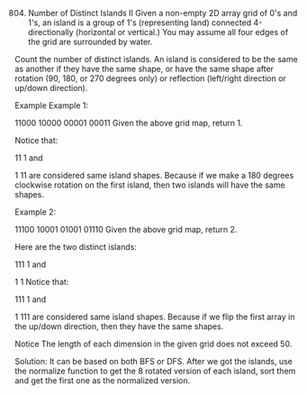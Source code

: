 804. Number of Distinct Islands II
Given a non-empty 2D array grid of 0's and 1's, an island is a group of 1's (representing land) connected 4-directionally (horizontal or vertical.) You may assume all four edges of the grid are surrounded by water.

Count the number of distinct islands. An island is considered to be the same as another if they have the same shape, or have the same shape after rotation (90, 180, or 270 degrees only) or reflection (left/right direction or up/down direction).

Example
Example 1:

11000
10000
00001
00011
Given the above grid map, return 1.

Notice that:

11
1
and

 1
11
are considered same island shapes. Because if we make a 180 degrees clockwise rotation on the first island, then two islands will have the same shapes.

Example 2:

11100
10001
01001
01110
Given the above grid map, return 2.

Here are the two distinct islands:

111
1
and

1
1
Notice that:

111
1
and

1
111
are considered same island shapes. Because if we flip the first array in the up/down direction, then they have the same shapes.

Notice
The length of each dimension in the given grid does not exceed 50.

Solution:
It can be based on both BFS or DFS. After we got the islands, use the normalize function to get the 8 rotated version of each island, sort them and get the first one as the normalized version.